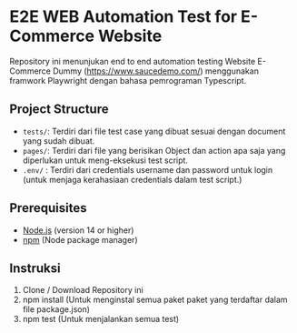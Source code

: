 # E2E WEB Automation Test for E-Commerce Website

Repository ini menunjukan end to end automation testing Website E-Commerce Dummy (https://www.saucedemo.com/) menggunakan framwork Playwright dengan bahasa pemrograman Typescript.

## Project Structure
- `tests/`: Terdiri dari file test case yang dibuat sesuai dengan document yang sudah dibuat.
- `pages/`: Terdiri dari file yang berisikan Object dan action apa saja yang diperlukan untuk meng-eksekusi test script.
- `.env/` : Terdiri dari credentials username dan password untuk login (untuk menjaga kerahasiaan credentials dalam test script.)

## Prerequisites
- [Node.js](https://nodejs.org/en/download/) (version 14 or higher)
- [npm](https://www.npmjs.com/get-npm) (Node package manager)

## Instruksi
1. Clone / Download Repository ini
2. npm install (Untuk menginstal semua paket paket yang terdaftar dalam file package.json)
3. npm test (Untuk menjalankan semua test)

